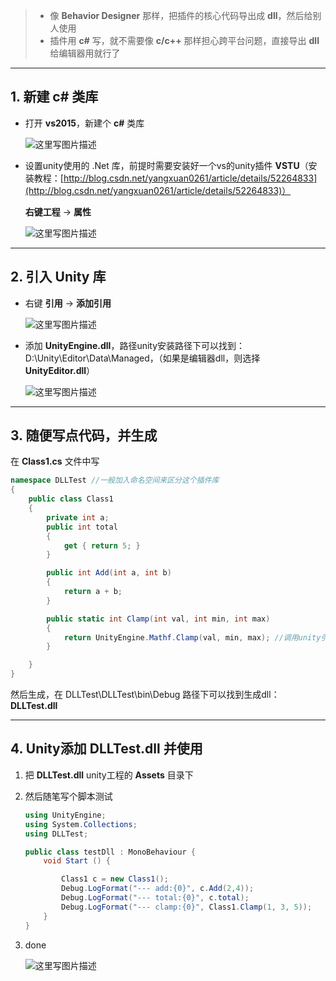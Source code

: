 > - 像 **Behavior Designer** 那样，把插件的核心代码导出成 **dll**，然后给别人使用
> - 插件用 **c#** 写，就不需要像 **c/c++** 那样担心跨平台问题，直接导出 **dll** 给编辑器用就行了

---
## 1. 新建 c# 类库
- 打开 **vs2015**，新建个 **c#** 类库

	![这里写图片描述](http://img.blog.csdn.net/20161022112405733)

- 设置unity使用的 .Net 库，前提时需要安装好一个vs的unity插件 **VSTU**（安装教程：[http://blog.csdn.net/yangxuan0261/article/details/52264833](http://blog.csdn.net/yangxuan0261/article/details/52264833)）
	
	**右键工程** -> **属性**

	![这里写图片描述](http://img.blog.csdn.net/20161022114631763)

---
## 2. 引入 Unity 库
- 右键 **引用** -> **添加引用**

	![这里写图片描述](http://img.blog.csdn.net/20161022112535864)

- 添加 **UnityEngine.dll**，路径unity安装路径下可以找到：D:\Unity\Editor\Data\Managed，（如果是编辑器dll，则选择 **UnityEditor.dll**）

	![这里写图片描述](http://img.blog.csdn.net/20161022112741425)

---
## 3. 随便写点代码，并生成
在 **Class1.cs** 文件中写
```csharp
namespace DLLTest //一般加入命名空间来区分这个插件库
{
    public class Class1
    {
        private int a;
        public int total
        {
            get { return 5; }
        }

        public int Add(int a, int b)
        {
            return a + b;
        }

        public static int Clamp(int val, int min, int max)
        {
            return UnityEngine.Mathf.Clamp(val, min, max); //调用unity引擎的api
        }

    }
}
```

然后生成，在 DLLTest\DLLTest\bin\Debug 路径下可以找到生成dll：**DLLTest.dll**

---
## 4. Unity添加 **DLLTest.dll** 并使用
1. 把 **DLLTest.dll** unity工程的 **Assets** 目录下

2. 然后随笔写个脚本测试

	```csharp
	using UnityEngine;
	using System.Collections;
	using DLLTest;
	
	public class testDll : MonoBehaviour {
		void Start () {
	
	        Class1 c = new Class1();
	        Debug.LogFormat("--- add:{0}", c.Add(2,4));
	        Debug.LogFormat("--- total:{0}", c.total);
	        Debug.LogFormat("--- clamp:{0}", Class1.Clamp(1, 3, 5));
	    }
	}
	```

3. done

	![这里写图片描述](http://img.blog.csdn.net/20161022113745400)
